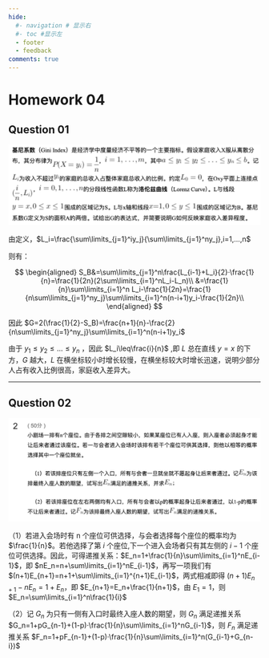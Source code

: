```yaml
---
hide:
  #- navigation # 显示右
  #- toc #显示左
  - footer
  - feedback
comments: true
--- 
```


# Homework 04

## Question 01

![](../../../assets/Pasted%20image%2020241122173905.png)

由定义，$L_i=\frac{\sum\limits_{j=1}^iy_j}{\sum\limits_{j=1}^ny_j},i=1,...,n$

则有：

$$
\begin{aligned}
S_B&=\sum\limits_{j=1}^n\frac{L_{i-1}+L_i}{2}·\frac{1}{n}=\frac{1}{2n}(2\sum\limits_{i=1}^nL_i-L_n)\\
&=\frac{1}{n}\sum\limits_{i=1}^n L_i-\frac{1}{2n}=\frac{1}{n\sum\limits_{j=1}^ny_j}\sum\limits_{i=1}^n(n-i+1)y_i-\frac{1}{2n}\\
\end{aligned}
$$

因此 $G=2(\frac{1}{2}-S_B)=\frac{n+1}{n}-\frac{2}{n\sum\limits_{j=1}^ny_j}\sum\limits_{i=1}^n(n-i+1)y_i$

由于 $y_1\leq y_2\leq ...\leq y_n$ ，因此 $L_i\leq\frac{i}{n}$ ,即 $L$ 总在直线 $y = x$ 的下方，$G$ 越大，$L$ 在横坐标较小时增长较慢，在横坐标较大时增长迅速，说明少部分人占有收入比例很高，家庭收入差异大。
***
## Question 02

![](../../../assets/Pasted%20image%2020241122232340.png)

（1）若进入会场时有 n 个座位可供选择，与会者选择每个座位的概率均为 $\frac{1}{n}$。若他选择了第 $i$ 个座位,下一个进入会场者只有其左侧的 $i − 1$ 个座位可供选择。因此，可得递推关系：$E_n=1+\frac{1}{n}\sum\limits_{i=1}^nE_{i-1}$，即 $nE_n=n+\sum\limits_{i=1}^nE_{i-1}$，再写一项我们有 $(n+1)E_{n+1}=n+1+\sum\limits_{i=1}^{n+1}E_{i-1}$，两式相减即得 $(n+1)E_{n+1}-nE_n=1+E_n$，即 $E_{n+1}=E_n+\frac{1}{n+1}$，由 $E_1=1$，则 $E_n=\sum\limits_{i=1}^n\frac{1}{i}$

（2）记 $G_n$ 为只有一侧有入口时最终入座人数的期望，则 $G_n$ 满足递推关系 $G_n=1+pG_{n-1}+(1-p)·\frac{1}{n}\sum\limits_{i=1}^nG_{i-1}$，则 $F_n$ 满足递推关系 $F_n=1+pF_{n-1}+(1-p)·\frac{1}{n}\sum\limits_{i=1}^n(G_{i-1}+G_{n-i})$
